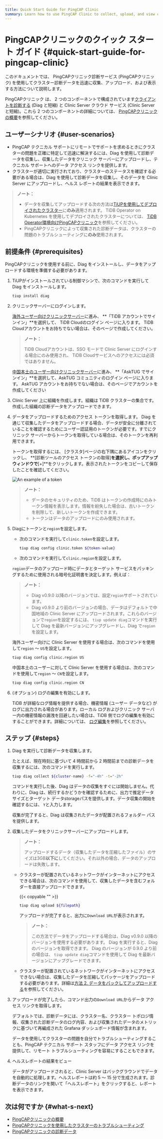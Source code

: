 ```yaml
---
title: Quick Start Guide for PingCAP Clinic
summary: Learn how to use PingCAP Clinic to collect, upload, and view cluster diagnosis data quickly.
---
```


# PingCAPクリニックのクイック スタート ガイド {#quick-start-guide-for-pingcap-clinic}

このドキュメントでは、 PingCAPクリニック診断サービス (PingCAPクリニック) を使用してクラスター診断データを迅速に収集、アップロード、および表示する方法について説明します。

PingCAPクリニック は、 2 つのコンポーネントで構成されています[クライアントを診断する](https://github.com/pingcap/diag) (Diag と短縮) と Clinic Server クラウド サービス (Clinic Server と短縮)。これら 2 つのコンポーネントの詳細については、 [PingCAPクリニックの概要](/clinic/clinic-introduction.md)を参照してください。

## ユーザーシナリオ {#user-scenarios}

-   PingCAP テクニカル サポートにリモートでサポートを求めるときにクラスターの問題を正確に特定して迅速に解決するには、Diag を使用して診断データを収集し、収集したデータをクリニック サーバーにアップロードし、テクニカル サポートへのデータ アクセス リンクを提供します。
-   クラスターが適切に実行されており、クラスターのステータスを確認する必要がある場合は、Diag を使用して診断データを収集し、そのデータを Clinic Server にアップロードし、ヘルス レポートの結果を表示できます。

> **ノート：**
>
> -   データを収集してアップロードする次の方法は[TiUPを使用してデプロイされたクラスター](/production-deployment-using-tiup.md)に**のみ**適用されます。 TiDB Operator on Kubernetes を使用してデプロイされたクラスターについては、 [TiDB Operator環境向けPingCAPクリニック](https://docs.pingcap.com/tidb-in-kubernetes/stable/clinic-user-guide)を参照してください。
> -   PingCAPクリニックによって収集された診断データは、クラスターの問題のトラブルシューティングに**のみ**使用されます。

## 前提条件 {#prerequisites}

PingCAPクリニックを使用する前に、Diag をインストールし、データをアップロードする環境を準備する必要があります。

1.  TiUPがインストールされている制御マシンで、次のコマンドを実行して Diag をインストールします。

    ```bash
    tiup install diag
    ```

2.  クリニックサーバーにログインします。

    <SimpleTab groupId="clinicServer">
     <div label="Clinic Server for international users" value="clinic-us">

    [海外ユーザー向けクリニックサーバー](https://clinic.pingcap.com)に進み、 **「TiDB アカウントでサインイン」**を選択して、 TiDB Cloudのログイン ページに入ります。 TiDB Cloudアカウントをお持ちでない場合は、そのページで作成してください。

    > **ノート：**
    >
    > TiDB Cloudアカウントは、SSO モードで Clinic Server にログインする場合にのみ使用され、 TiDB Cloudサービスへのアクセスには必須ではありません。

    </div>

    <div label="Clinic Server for users in the Chinese mainland" value="clinic-cn">

    [中国本土のユーザー向けクリニックサーバー](https://clinic.pingcap.com.cn)に進み、 **「AskTUG でサインイン」**を選択して、AskTUG コミュニティのログイン ページに入ります。 AskTUG アカウントをお持ちでない場合は、そのページでアカウントを作成してください

    </div>
     </SimpleTab>

3.  Clinic Server 上に組織を作成します。組織は TiDB クラスターの集合です。作成した組織の診断データをアップロードできます。

4.  データをアップロードするためのアクセス トークンを取得します。 Diag を通じて収集したデータをアップロードする場合、データが安全に分離されていることを確認するためにユーザー認証用のトークンが必要です。すでにクリニック サーバーからトークンを取得している場合は、そのトークンを再利用できます。

    トークンを取得するには、 [クラスタ]ページの右下隅にあるアイコンをクリックし、 **[診断ツールのアクセス トークンの取得]**を選択し、ポップアップ ウィンドウで**[+]**をクリックします。表示されたトークンをコピーして保存したことを確認してください。

    ![An example of a token](/media/clinic-get-token.png)

    > **ノート：**
    >
    > -   データのセキュリティのため、TiDB はトークンの作成時にのみトークン情報を表示します。情報を紛失した場合は、古いトークンを削除して、新しいトークンを作成できます。
    > -   トークンはデータのアップロードにのみ使用されます。

5.  Diagにトークンと`region`を設定します。

    -   次のコマンドを実行して`clinic.token`を設定します。

        ```bash
        tiup diag config clinic.token ${token-value}
        ```

    -   次のコマンドを実行して`clinic.region`を設定します。

    `region`データのアップロード時にデータとターゲット サービスをパッキングするために使用される暗号化証明書を決定します。例えば：

    > **ノート：**
    >
    > -   Diag v0.9.0 以降のバージョンでは、設定`region`サポートされています。
    > -   Diag v0.9.0 より前のバージョンの場合、データはデフォルトで中国地域の Clinic Server にアップロードされます。これらのバージョンで`region`を設定するには、 `tiup update diag`コマンドを実行して Diag を最新バージョンにアップグレードし、Diag で`region`を設定します。

    <SimpleTab groupId="clinicServer">
     <div label="Clinic Server for international users" value="clinic-us">

    海外ユーザー向けに Clinic Server を使用する場合は、次のコマンドを使用して`region` ～ `US`を設定します。

    ```bash
    tiup diag config clinic.region US
    ```

    </div>
     <div label="Clinic Server for users in the Chinese mainland" value="clinic-cn">

    中国本土のユーザーに対して Clinic Server を使用する場合は、次のコマンドを使用して`region` ～ `CN`を設定します。

    ```bash
    tiup diag config clinic.region CN
    ```

    </div>

    </SimpleTab>

6.  (オプション) ログの編集を有効にします。

    TiDB が詳細なログ情報を提供する場合、機密情報 (ユーザー データなど) がログに出力される場合があります。ローカル ログおよびクリニック サーバー内の機密情報の漏洩を回避したい場合は、TiDB 側でログの編集を有効にすることができます。詳細については、 [ログ編集](/log-redaction.md#log-redaction-in-tidb-side)を参照してください。

## ステップ {#steps}

1.  Diag を実行して診断データを収集します。

    たとえば、現在時刻に基づいて 4 時間前から 2 時間前までの診断データを収集するには、次のコマンドを実行します。

    ```bash
    tiup diag collect ${cluster-name} -f="-4h" -t="-2h"
    ```

    コマンドを実行した後、Diag はデータの収集をすぐには開始しません。代わりに、Diag は、続行するかどうかを確認するために、出力で推定データ サイズとターゲット データstorageパスを提供します。データ収集の開始を確認するには、 `Y`と入力します。

    収集が完了すると、Diag は収集されたデータが配置されるフォルダー パスを提供します。

2.  収集したデータをクリニックサーバーにアップロードします。

    > **ノート：**
    >
    > アップロードするデータ（収集したデータを圧縮したファイル）のサイズは3GB**以下に**してください。それ以外の場合、データのアップロードは失敗します。

    -   クラスターが配置されているネットワークがインターネットにアクセスできる場合は、次のコマンドを使用して、収集したデータを含むフォルダーを直接アップロードできます。

        {{< copyable "" >}}

        ```bash
        tiup diag upload ${filepath}
        ```

        アップロードが完了すると、出力に`Download URL`が表示されます。

        > **ノート：**
        >
        > この方法でデータをアップロードする場合は、Diag v0.9.0 以降のバージョンを使用する必要があります。 Diag を実行すると、Diag のバージョンを取得できます。 Diag のバージョンが 0.9.0 より前の場合は、 `tiup update diag`コマンドを使用して Diag を最新バージョンにアップグレードできます。

    -   クラスターが配置されているネットワークがインターネットにアクセスできない場合は、収集したデータを圧縮してパッケージをアップロードする必要があります。詳細は[方法 2. データをパックしてアップロードする](/clinic/clinic-user-guide-for-tiup.md#method-2-pack-and-upload-data)を参照してください。

3.  アップロードが完了したら、コマンド出力の`Download URL`からデータ アクセス リンクを取得します。

    デフォルトでは、診断データには、クラスター名、クラスター トポロジ情報、収集された診断データのログ内容、および収集されたデータのメトリックに基づいて再編成された Grafana ダッシュボード情報が含まれます。

    データを使用してクラスターの問題を自分でトラブルシューティングすることも、PingCAP テクニカル サポート スタッフにデータ アクセス リンクを提供して、リモート トラブルシューティングを容易にすることもできます。

4.  ヘルスレポートの結果をビュー

    データがアップロードされると、Clinic Server はバックグラウンドでデータを自動的に処理します。ヘルスレポートは約 5 ～ 15 分で生成されます。診断データのリンクを開いて「ヘルスレポート」をクリックすると、レポートを表示できます。

## 次は何ですか {#what-s-next}

-   [PingCAPクリニックの概要](/clinic/clinic-introduction.md)
-   [PingCAPクリニックを使用したクラスターのトラブルシューティング](/clinic/clinic-user-guide-for-tiup.md)
-   [PingCAPクリニックの診断データ](/clinic/clinic-data-instruction-for-tiup.md)
